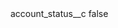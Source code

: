 <?xml version="1.0" encoding="UTF-8"?>
<CustomMetadata xmlns="http://soap.sforce.com/2006/04/metadata">
    <label>account_status__c</label>
    <protected>false</protected>
</CustomMetadata>
